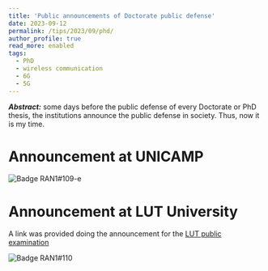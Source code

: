 ```yaml
---
title: 'Public announcements of Doctorate public defense'
date: 2023-09-12
permalink: /tips/2023/09/phd/
author_profile: true
read_more: enabled
tags:
  - PhD
  - wireless communication
  - 6G
  - 5G
---
```


***Abstract:*** some days before the public defense of every Doctorate or PhD thesis, the institutions announce the public defense in society. Thus, now it is my time.

Announcement at UNICAMP
======

![Badge RAN1#109-e](http://aikonbrasil.github.io/web/images/phd/0_unicamp_announcement.png)



Announcement at LUT University
======
A link was provided doing the announcement for the [LUT public examination](https://www.lut.fi/en/events/dick-carrillo-melgarejo-improving-design-cellular-networks-beyond-5g-smart-grids)

![Badge RAN1#110](http://aikonbrasil.github.io/web/images/phd/1_lut_announcement.png)




